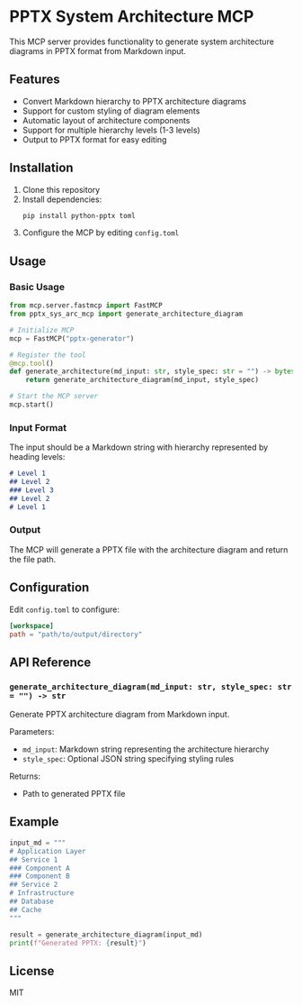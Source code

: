 # PPTX System Architecture MCP

This MCP server provides functionality to generate system architecture diagrams in PPTX format from Markdown input.

## Features

- Convert Markdown hierarchy to PPTX architecture diagrams
- Support for custom styling of diagram elements
- Automatic layout of architecture components
- Support for multiple hierarchy levels (1-3 levels)
- Output to PPTX format for easy editing

## Installation

1. Clone this repository
2. Install dependencies:
   ```bash
   pip install python-pptx toml
   ```
3. Configure the MCP by editing `config.toml`

## Usage

### Basic Usage

```python
from mcp.server.fastmcp import FastMCP
from pptx_sys_arc_mcp import generate_architecture_diagram

# Initialize MCP
mcp = FastMCP("pptx-generator")

# Register the tool
@mcp.tool()
def generate_architecture(md_input: str, style_spec: str = "") -> bytes:
    return generate_architecture_diagram(md_input, style_spec)

# Start the MCP server
mcp.start()
```

### Input Format

The input should be a Markdown string with hierarchy represented by heading levels:

```markdown
# Level 1
## Level 2
### Level 3
## Level 2
# Level 1
```

### Output

The MCP will generate a PPTX file with the architecture diagram and return the file path.

## Configuration

Edit `config.toml` to configure:

```toml
[workspace]
path = "path/to/output/directory"
```

## API Reference

### `generate_architecture_diagram(md_input: str, style_spec: str = "") -> str`

Generate PPTX architecture diagram from Markdown input.

Parameters:
- `md_input`: Markdown string representing the architecture hierarchy
- `style_spec`: Optional JSON string specifying styling rules

Returns:
- Path to generated PPTX file

## Example

```python
input_md = """
# Application Layer
## Service 1
### Component A
### Component B
## Service 2
# Infrastructure
## Database
## Cache
"""

result = generate_architecture_diagram(input_md)
print(f"Generated PPTX: {result}")
```

## License

MIT
